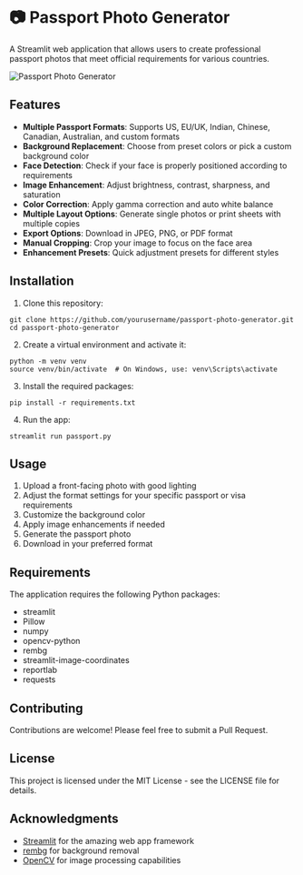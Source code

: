 # 📷 Passport Photo Generator

A Streamlit web application that allows users to create professional passport photos that meet official requirements for various countries.

![Passport Photo Generator](https://i.imgur.com/iMmyeKr.png)

## Features

- **Multiple Passport Formats**: Supports US, EU/UK, Indian, Chinese, Canadian, Australian, and custom formats
- **Background Replacement**: Choose from preset colors or pick a custom background color
- **Face Detection**: Check if your face is properly positioned according to requirements
- **Image Enhancement**: Adjust brightness, contrast, sharpness, and saturation
- **Color Correction**: Apply gamma correction and auto white balance
- **Multiple Layout Options**: Generate single photos or print sheets with multiple copies
- **Export Options**: Download in JPEG, PNG, or PDF format
- **Manual Cropping**: Crop your image to focus on the face area
- **Enhancement Presets**: Quick adjustment presets for different styles

## Installation

1. Clone this repository:
```
git clone https://github.com/yourusername/passport-photo-generator.git
cd passport-photo-generator
```

2. Create a virtual environment and activate it:
```
python -m venv venv
source venv/bin/activate  # On Windows, use: venv\Scripts\activate
```

3. Install the required packages:
```
pip install -r requirements.txt
```

4. Run the app:
```
streamlit run passport.py
```

## Usage

1. Upload a front-facing photo with good lighting
2. Adjust the format settings for your specific passport or visa requirements
3. Customize the background color
4. Apply image enhancements if needed
5. Generate the passport photo
6. Download in your preferred format

## Requirements

The application requires the following Python packages:
- streamlit
- Pillow
- numpy
- opencv-python
- rembg
- streamlit-image-coordinates
- reportlab
- requests

## Contributing

Contributions are welcome! Please feel free to submit a Pull Request.

## License

This project is licensed under the MIT License - see the LICENSE file for details.

## Acknowledgments

- [Streamlit](https://streamlit.io/) for the amazing web app framework
- [rembg](https://github.com/danielgatis/rembg) for background removal
- [OpenCV](https://opencv.org/) for image processing capabilities
